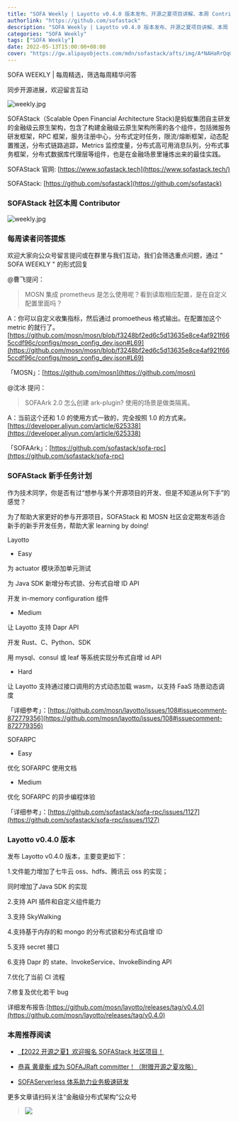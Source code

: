```yaml
---
title: "SOFA Weekly | Layotto v0.4.0 版本发布、开源之夏项目讲解、本周 Contributor"
authorlink: "https://github.com/sofastack"
description: "SOFA Weekly | Layotto v0.4.0 版本发布、开源之夏项目讲解、本周 Contributor"
categories: "SOFA Weekly"
tags: ["SOFA Weekly"]
date: 2022-05-13T15:00:00+08:00
cover: "https://gw.alipayobjects.com/mdn/sofastack/afts/img/A*NAHaRrQqGzAAAAAAAAAAAAAAARQnAQ"
---
```


SOFA WEEKLY | 每周精选，筛选每周精华问答

同步开源进展，欢迎留言互动

![weekly.jpg](https://gw.alipayobjects.com/mdn/rms_1c90e8/afts/img/A*_B3MTI6EAlYAAAAAAAAAAAAAARQnAQ)

SOFAStack（Scalable Open Financial Architecture Stack)是蚂蚁集团自主研发的金融级云原生架构，包含了构建金融级云原生架构所需的各个组件，包括微服务研发框架，RPC 框架，服务注册中心，分布式定时任务，限流/熔断框架，动态配置推送，分布式链路追踪，Metrics 监控度量，分布式高可用消息队列，分布式事务框架，分布式数据库代理层等组件，也是在金融场景里锤炼出来的最佳实践。

SOFAStack 官网: [https://www.sofastack.tech](https://www.sofastack.tech/)

SOFAStack: [https://github.com/sofastack](https://github.com/sofastack)

### SOFAStack 社区本周 Contributor  

![weekly.jpg](https://gw.alipayobjects.com/mdn/rms_1c90e8/afts/img/A*aJxqToFjIlsAAAAAAAAAAAAAARQnAQ)

### 每周读者问答提炼

欢迎大家向公众号留言提问或在群里与我们互动，我们会筛选重点问题，通过 " SOFA WEEKLY " 的形式回复

@曹飞提问：

>MOSN 集成 prometheus 是怎么使用呢？看到读取相应配置，是在自定义配置里面吗？

A：你可以自定义收集指标，然后通过 promoetheus 格式输出。在配置加这个 metric 的就行了。[https://github.com/mosn/mosn/blob/f3248bf2ed6c5d13635e8ce4af921f665ccdf96c/configs/mosn_config_dev.json#L69](https://github.com/mosn/mosn/blob/f3248bf2ed6c5d13635e8ce4af921f665ccdf96c/configs/mosn_config_dev.json#L69)

「MOSN」：[https://github.com/mosn](https://github.com/mosn)

@沈冰 提问：

>SOFAArk 2.0 怎么创建 ark-plugin? 使用的场景是做类隔离。

A：当前这个还和 1.0 的使用方式一致的，完全按照 1.0 的方式来。[https://developer.aliyun.com/article/625338](https://developer.aliyun.com/article/625338)

「SOFAArk」：[https://github.com/sofastack/sofa-rpc](https://github.com/sofastack/sofa-rpc)

### SOFAStack 新手任务计划

作为技术同学，你是否有过“想参与某个开源项目的开发、但是不知道从何下手”的感觉？

为了帮助大家更好的参与开源项目，SOFAStack 和 MOSN 社区会定期发布适合新手的新手开发任务，帮助大家 learning by doing!

Layotto

- Easy

为 actuator 模块添加单元测试

为 Java SDK 新增分布式锁、分布式自增 ID API

开发 in-memory configuration 组件

- Medium

让 Layotto 支持 Dapr API

开发 Rust、C、Python、SDK

用 mysql、consul 或 leaf 等系统实现分布式自增 id API

- Hard

让 Layotto 支持通过接口调用的方式动态加载 wasm，以支持 FaaS 场景动态调度

「详细参考」：[https://github.com/mosn/layotto/issues/108#issuecomment-872779356](https://github.com/mosn/layotto/issues/108#issuecomment-872779356)

SOFARPC

- Easy

优化 SOFARPC 使用文档

- Medium

优化 SOFARPC 的异步编程体验

「详细参考」：[https://github.com/sofastack/sofa-rpc/issues/1127](https://github.com/sofastack/sofa-rpc/issues/1127)

### Layotto v0.4.0 版本

发布 Layotto v0.4.0 版本，主要变更如下：

1.文件能力增加了七牛云 oss、hdfs、腾讯云 oss 的实现；

  同时增加了Java SDK 的实现

2.支持 API 插件和自定义组件能力

3.支持 SkyWalking

4.支持基于内存的和 mongo 的分布式锁和分布式自增 ID

5.支持 secret 接口

6.支持 Dapr 的 state、InvokeService、InvokeBinding API

7.优化了当前 CI 流程

7.修复及优化若干 bug

详细发布报告:[https://github.com/mosn/layotto/releases/tag/v0.4.0](https://github.com/mosn/layotto/releases/tag/v0.4.0)

### 本周推荐阅读

- [【2022 开源之夏】欢迎报名 SOFAStack 社区项目！](https://mp.weixin.qq.com/s?__biz=MzUzMzU5Mjc1Nw==&mid=2247508186&idx=1&sn=69dd9bb76f9d855f93a78e1c95e74304&chksm=faa34f00cdd4c616e2665aa82d786eb30abe031a1e8be2b050d41baf6daa00718506101e770b&scene=21)

- [恭喜 黄章衡 成为 SOFAJRaft committer！（附赠开源之夏攻略）](https://mp.weixin.qq.com/s?__biz=MzUzMzU5Mjc1Nw==&mid=2247508648&idx=1&sn=8b95cf360715349bc27311b2b24344b8&chksm=faa34d72cdd4c464a24e173275d17ba682d71e7f57f3ace948d432fc7617b5c61dae2818946e&scene=21)

- [SOFAServerless 体系助力业务极速研发](https://mp.weixin.qq.com/s?__biz=MzUzMzU5Mjc1Nw==&mid=2247508394&idx=1&sn=280fad012f3e78765d1a63acac53ac6b&chksm=faa34e70cdd4c7662c183fc1188f8162a6c421e9bb781ef887dba917364281fc16d57e11c42c&scene=21)

更多文章请扫码关注“金融级分布式架构”公众号

>![](https://gw.alipayobjects.com/mdn/rms_1c90e8/afts/img/A*8G5NRZ7UEToAAAAAAAAAAAAAARQnAQ)
